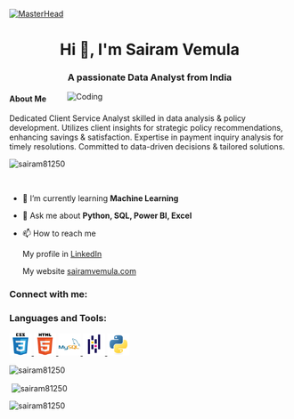[![MasterHead](https://www.saglobal.com/media/zoo/images/workforce-analytics-advantages-in-project-based-businesses-inside-banner_b80aa3418e9473e793f9d29f61a2ae44.jpg)](https://Sairam81250.io)
<h1 align="center">Hi 👋, I'm Sairam Vemula</h1>
<h3 align="center">A passionate Data Analyst from India</h3>
<img align="right" alt="Coding" width="400" src="https://sithcomputers.com/wp-content/uploads/2023/03/Data-Science.gif")>

<h4>About Me</h4>

Dedicated Client Service Analyst skilled in data analysis &amp; policy development. Utilizes client insights for strategic policy recommendations, enhancing savings &amp; satisfaction. Expertise in payment inquiry analysis for timely resolutions. Committed to data-driven decisions &amp; tailored solutions.

<p align="left"> <img src="https://komarev.com/ghpvc/?username=sairam81250&label=Profile%20views&color=0e75b6&style=flat" alt="sairam81250" /> </p>

<p align="left"> <a href="https://twitter.com/" target="blank"><img src="https://img.shields.io/twitter/follow/?logo=twitter&style=for-the-badge" alt="" /></a> </p>

- 🌱 I’m currently learning **Machine Learning**

- 💬 Ask me about **Python, SQL, Power BI, Excel**

- 📫 How to reach me <p>My profile in [LinkedIn](https://www.linkedin.com/in/sairam-vemula-5bb065170)</p>
                      <p> My website [sairamvemula.com](https://sites.google.com/view/sairamvemula/home)</p>

<h3 align="left">Connect with me:</h3>
<p align="left">
</p>

<h3 align="left">Languages and Tools:</h3>
<p align="left"> <a href="https://www.w3schools.com/css/" target="_blank" rel="noreferrer"> <img src="https://raw.githubusercontent.com/devicons/devicon/master/icons/css3/css3-original-wordmark.svg" alt="css3" width="40" height="40"/> </a> <a href="https://www.w3.org/html/" target="_blank" rel="noreferrer"> <img src="https://raw.githubusercontent.com/devicons/devicon/master/icons/html5/html5-original-wordmark.svg" alt="html5" width="40" height="40"/> </a> <a href="https://www.mysql.com/" target="_blank" rel="noreferrer"> <img src="https://raw.githubusercontent.com/devicons/devicon/master/icons/mysql/mysql-original-wordmark.svg" alt="mysql" width="40" height="40"/> </a> <a href="https://pandas.pydata.org/" target="_blank" rel="noreferrer"> <img src="https://raw.githubusercontent.com/devicons/devicon/2ae2a900d2f041da66e950e4d48052658d850630/icons/pandas/pandas-original.svg" alt="pandas" width="40" height="40"/> </a> <a href="https://www.python.org" target="_blank" rel="noreferrer"> <img src="https://raw.githubusercontent.com/devicons/devicon/master/icons/python/python-original.svg" alt="python" width="40" height="40"/> </a> </p>

<p><img align="center" src="https://github-readme-streak-stats.herokuapp.com/?user=sairam&theme=radical" alt="sairam81250" /></p>

<p>&nbsp;<img align="center" src="https://github-readme-stats.vercel.app/api?username=sairam81250&show_icons=true&theme=radical" alt="sairam81250" /></p>


<p><img align="left" src="https://github-readme-stats.vercel.app/api/top-langs?username=sairam81250&show_icons=true&theme=radical" alt="sairam81250" /></p>


                         
